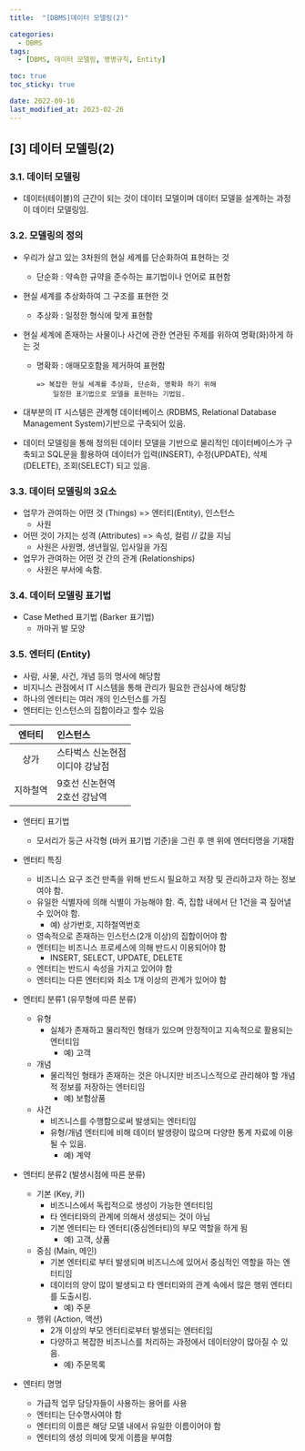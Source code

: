 ```yaml
---
title:  "[DBMS]데이터 모델링(2)" 

categories:
  - DBMS
tags:
  - [DBMS, 데이터 모델링, 명명규칙, Entity]

toc: true
toc_sticky: true

date: 2022-09-16
last_modified_at: 2023-02-26
---
```

[3] 데이터 모델링(2)
---
### 3.1. 데이터 모델링

- 데이터(테이블)의 근간이 되는 것이 데이터 모델이며 데이터 모델을 설계하는 과정이 데이터 모델링임.

### 3.2. 모델링의 정의

- 우리가 살고 있는 3차원의 현실 세계를 단순화하여 표현하는 것
  - 단순화 : 약속한 규약을 준수하는 표기법이나 언어로 표현함
- 현실 세계를 추상화하여 그 구조를 표현한 것
  - 추상화 : 일정한 형식에 맞게 표현함
- 현실 세계에 존재하는 사물이나 사건에 관한 연관된 주제를 위하여 명확(화)하게 하는 것
  - 명확화 : 애매모호함을 제거하여 표현함

    ```
    => 복잡한 현실 세계를 추상화, 단순화, 명확화 하기 위해 
        일정한 표기법으로 모델을 표현하는 기법임.
    ```

- 대부분의 IT 시스템은 관계형 데이터베이스 (RDBMS, Relational Database Management System)기반으로 구축되어 있음.

- 데이터 모델링을 통해 정의된 데이터 모델을 기반으로 물리적인 데이터베이스가 구축되고 SQL문을 활용하여 데이터가 입력(INSERT), 수정(UPDATE), 삭제(DELETE), 조회(SELECT) 되고 있음.

### 3.3. 데이터 모델링의 3요소

- 업무가 관여하는 어떤 것 (Things) => 엔터티(Entity), 인스턴스
  - 사원 
- 어떤 것이 가지는 성격 (Attributes) => 속성, 컬럼     // 값을 지님
  - 사원은 사원명, 생년월일, 입사일을 가짐
- 업무가 관여하는 어떤 것 간의 관계 (Relationships)
  - 사원은 부서에 속함.

### 3.4. 데이터 모델링 표기법

- Case Methed 표기법 (Barker 표기법)
  - 까마귀 발 모양

### 3.5. 엔터티 (Entity)
- 사람, 사물, 사건, 개념 등의 명사에 해당함
- 비지니스 관점에서 IT 시스템을 통해 관리가 필요한 관심사에 해당함
- 하나의 엔터티는 여러 개의 인스턴스를 가짐
- 엔터티는 인스턴스의 집합이라고 할수 있음

|엔터티|인스턴스|
|:--:|:--|
|상가|스타벅스 신논현점<br>이디야 강남점|
|지하철역|9호선 신논현역<br>2호선 강남역|

- 엔터티 표기법
  - 모서리가 둥근 사각형 (바커 표기법 기준)을 그린 후 맨 위에 엔터티명을 기재함
- 엔터티 특징
  - 비즈니스 요구 조건 만족을 위해 반드시 필요하고 저장 및 관리하고자 하는 정보여야 함.
  - 유일한 식별자에 의해 식별이 가능해야 함. 즉, 집합 내에서 단 1건을 콕 짚어낼수 있어야 함.
    - 예) 상가번호, 지하철역번호
  - 영속적으로 존재하는 인스턴스(2개 이상)의 집합이어야 함
  - 엔터티는 비즈니스 프로세스에 의해 반드시 이용되어야 함
    - INSERT, SELECT, UPDATE, DELETE 
  - 엔터티는 반드시 속성을 가지고 있어야 함
  - 엔터티는 다른 엔터티와 최소 1개 이상의 관계가 있어야 함

- 엔터티 분류1 (유무형에 따른 분류)
  - 유형
    - 실체가 존재하고 물리적인 형태가 있으며 안정적이고 지속적으로 활용되는 엔터티임
      - 예) 고객
  - 개념 
      - 물리적인 형태가 존재하는 것은 아니지만 
        비즈니스적으로 관리해야 할 개념적 정보를 저장하는 엔터티임
        - 예) 보험상품 
  - 사건
    - 비즈니스를 수행함으로써 발생되는 엔터티임
    - 유형/개념 엔터티에 비해 데이터 발생량이 많으며 다양한 통계 자료에 이용될 수 있음.
      - 예) 계약

- 엔터티 분류2 (발생시점에 따른 분류)
  - 기본 (Key, 키)
    - 비즈니스에서 독립적으로 생성이 가능한 엔터티임
    - 타 엔터티와의 관계에 의해서 생성되는 것이 아님
    - 기본 엔터티는 타 엔터티(중심엔터티)의 부모 역할을 하게 됨
      - 예) 고객, 상품
  - 중심 (Main, 메인)
    - 기본 엔터티로 부터 발생되며 비즈니스에 있어서 중심적인 역할을 하는 엔터티임
    - 데이터의 양이 많이 발생되고 타 엔터티와의 관계 속에서 많은 행위 엔터티를 도출시킴.
      - 예) 주문
  - 행위 (Action, 액션)
    - 2개 이상의 부모 엔터티로부터 발생되는 엔터티임
    - 다양하고 복잡한 비즈니스를 처리하는 과정에서 데이터양이 많아질 수 있음.
      - 예) 주문목록

- 엔터티 명명
  - 가급적 업무 담당자들이 사용하는 용어를 사용
  - 엔터티는 단수명사여야 함
  - 엔터티의 이름은 해당 모델 내에서 유일한 이름이어야 함
  - 엔터티의 생성 의미에 맞게 이름을 부여함